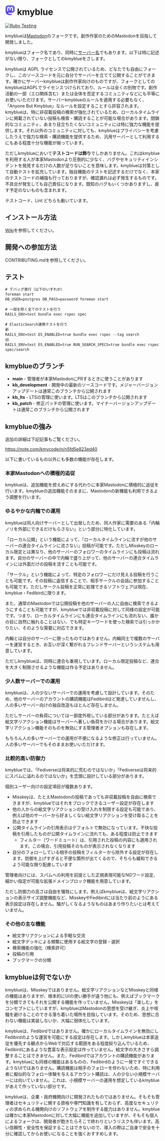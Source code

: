 # ![kmyblue icon](https://raw.githubusercontent.com/kmycode/mastodon/kb_development/app/javascript/icons/favicon-32x32.png) kmyblue

[![Ruby Testing](https://github.com/kmycode/mastodon/actions/workflows/test-ruby.yml/badge.svg)](https://github.com/kmycode/mastodon/actions/workflows/test-ruby.yml)

kmyblueは[Mastodon](https://github.com/mastodon/mastodon)のフォークです。創作作家のためのMastodonを目指して開発しました。

kmyblueはフォーク名であり、同時に[サーバー名](https://kmy.blue)でもあります。以下は特に記述がない限り、フォークとしてのkmyblueをさします。

kmyblueは AGPL ライセンスで公開されているため、どなたでも自由にフォークし、このソースコードを元に自分でサーバーを立てて公開することができます。確かにサーバーkmyblueは創作作家向けのものですが、フォークとしてのkmyblueはAGPLでライセンスつけられており、ルールは全くの別物です。創作活動の一部（エロ関係含む）または全体を否定するコミュニティなどにも平等にお使いいただけます。サーバーkmyblueのルールを適用する必要もなく、「Anyone But Kmyblue」なルールを設定することすら許容されます。  
kmyblueは、特に非収載投稿の検索が強化されているため、ローカルタイムラインに掲載されていない投稿も検索・購読することが可能な場合があります。閉鎖的なコミュニティ、あまり目立ちたくないコミュニティには特に強力な機能を提供します。それ以外のコミュニティに対しても、kmyblueはプライバシーを考慮したうえで強力な検索・購読機能を提供するため、汎用サーバーとして利用するにもある程度十分な機能が揃っています。

ただしkmyblueにおいて**テストコードは飾り**でしかありません。これはkmyblueを利用する人が本家Mastodonより圧倒的に少なく、バグやセキュリティインシデントを発見するだけの人数が足りないことを意味します。kmyblueは対策として自動テストを拡充しています。独自機能のテストを記述するだけでなく、本家のテストコードの補強も行っておりますが、確認漏れは必ず発生するものです。不具合が発生しても自己責任になります。既知のバグもいくつかありますし、直す予定のないものも含まれます。

テストコード、Lint どちらも動いています。

## インストール方法

[Wiki](https://github.com/kmycode/mastodon/wiki/Installation)を参照してください。

## 開発への参加方法

CONTRIBUTING.mdを参照してください。

## テスト

```
# デバッグ実行（以下のいずれか）
foreman start
DB_USER=postgres DB_PASS=password foreman start

# 一部を除く全てのテストを行う
RAILS_ENV=test bundle exec rspec spec

# ElasticSearch連携テストを行う
新
RAILS_ENV=test ES_ENABLED=true bundle exec rspec --tag search
旧
RAILS_ENV=test ES_ENABLED=true RUN_SEARCH_SPECS=true bundle exec rspec spec/search
```

## kmyblueのブランチ

- **main** - 管理者が本家MastodonにPRするときに使うことがあります
- **kb_development** - 開発中の最新のソースコードです。メジャーバージョンアップデートは通常このブランチから公開されます
- **kb_lts** - LTSの管理に使います。LTSはこのブランチから公開されます
- **kb_patch** - 修正パッチの管理に使います。マイナーバージョンアップデートは通常このブランチから公開されます

## kmyblueの強み

追加の詳細は下記記事もご覧ください。

https://note.com/kmycode/n/n5fd5e823ed40

以下に書いているもの以外にも多数の機能が存在します。

### 本家Mastodonへの積極的追従

kmyblueは、追加機能を控えめにする代わりに本家Mastodonに積極的に追従を行います。kmyblueの追加機能そのままに、Mastodonの新機能も利用できるよう調整を行います。

### ゆるやかな内輪での運用

kmyblueは同人向けサーバーとして出発したため、同人作家に需要のある「内輪ノリを外部にできるだけもらさない」という部分に特化しています。

「ローカル公開」という機能によって、「ローカルタイムラインに流すが他のサーバーの連合タイムラインに流さない」投稿が可能です。ただしMisskeyのローカル限定とは異なり、他のサーバーのフォロワーのタイムラインにも投稿は流れます。自分のサーバーの中で内輪で盛り上がって、他のサーバーの連合タイムラインには外面だけの投稿を流すことも可能です。

「サークル」という機能によって、特定のフォロワーにだけ見える投稿を行うことも可能です。その投稿に返信することで、相手サークルの会話に参加することも可能です。ただしサークル投稿を正常に処理できるソフトウェアは現在、kmyblue・Fedibirdに限ります。

また、通常のMastodonでは公開投稿を他のサーバーの人に自由に検索できるようにすることも可能ですが、kmyblueでは非収載投稿に対して同様の設定が可能です。つまり、ローカルタイムラインにも連合タイムラインにも流れない、誰かの目に自然に触れることはない、でも特定キーワードを使った検索では引っかかりたい、そのような需要に対応できます。

内輪とは自分のサーバーに限ったものではありません。内輪同士で複数のサーバーを運営するとき、お互いが深く繋がれるフレンドサーバーというシステムも用意しています。

ただしkmyblueは、同時に連合も重視しています。ローカル限定投稿など、連合を大きく制限させるような機能は作る予定はありません。

### 少人数サーバーでの運用

kmyblueは、人の少ないサーバーでの運用を考慮して設計しています。そのため、他のサーバーのアカウントの購読機能はFedibirdほど発達していませんし、人の多いサーバー向けの独自改造もほとんど存在しません。

ただしサーバーの負荷については一部度外視している部分があります。たとえば絵文字リアクション機能はサーバーへ著しい負荷をかける場合があります。絵文字リアクション機能そのものを無効にする管理者オプションも存在します。

もちろん人の多いサーバーでの運用が不便になるような修正は行っていません。人の多いサーバーでもそのままお使いいただけます。

### 比較的高い防御力

kmyblueでは、「Fediverseは将来的に荒むのではないか」「Fediverseは将来的にスパムに溢れるのではないか」を念頭に設計している部分があります。

個別ユーザー向けの設定項目が複数あります。

- Misskeyは、たとえMastodonの投稿であっても非収載投稿を自由に検索できますが、kmyblueではそれをブロックできるユーザー設定が存在します
- 他の人からの絵文字リアクションの受け入れを制限する設定も可能であり、例えば他のサーバーから好ましくない絵文字リアクションを受け取ることを防止できます
- 公開タイムラインの引用表示はデフォルトで無効になっています。不快な投稿を引用したものが公開タイムラインに流れても、ある程度は防止できます
  - フィルター（ワードミュート）は、引用された投稿の内容にも適用されます。この場合、引用投稿そのものが表示されなくなります
- 自分のフォローしている相手の投稿をフィルターから除外する設定が存在します。防御を上げすぎると不便な箇所が出てくるので、そちらも緩和できるよう可能な限り配慮しています

管理者向けには、スパムへの利用を前提とした正規表現可能なNGワード設定、細かい指定が可能な拡張ドメインブロック機能を用意しています。

ただし防御力の高さは自由を犠牲にします。例えばkmyblueは、絵文字リアクションの表示サイズ調整機能など、MisskeyやFedibirdには当たり前のようにある表示設定は存在しません。騒がしくなるようなものはあまり作りたいとは考えていません。

### その他の主な機能

- 絵文字リアクションによる手軽な交流
- 絵文字デッキによる頻繁に使用する絵文字の登録・選択
- 検索機能の強化（検索許可）
- 投稿の引用
- ブックマークの分類

## kmyblueは何でないか

kmyblueは、Misskeyではありません。絵文字リアクションなどMisskeyと同様の機能はありますが、根本的にUIの使い勝手が違う他にも、例えばブックマークを分類できてもそれを公開する機能を作っていません。Misskeyは「楽しむ」をコンセプトにしていますが、kmyblueはMastodonの思想を受け継ぎ、炎上や喧騒を避けることのできる落ち着いた場所を目指しています。そのため、思想に合わない機能は実装しないか、大幅に弱体化しています。

kmyblueは、Fedibirdではありません。確かにローカルタイムラインを無効にしFedibirdのような運営を可能にする設定は存在します。しかしkmyblueは本家追従を優先する観点からWebで対応する範囲をある程度絞り込んでいるため、Fedibirdにあるような豊富な表示設定は作っていません。絵文字の大きさすら調整することはできません。また、Fedibirdではアカウントの購読機能があります。kmyblueにも同様の機能はあるものの、Fedibirdのように一発ですぐできるようなUIではありません。購読機能は相手のフォローを伴わないため、特に利用者に擬似的なフォロー体験を与えるアカウント購読は、人の少ない小規模サーバーには向いていません。これは、小規模サーバーの運用を想定しているkmyblueがあえて作っていない部分です。

kmyblueは、企業・政府機関向けに開発されたものではありません。そもそも管理者はセキュリティに関する資格や専門知識を有しておらず、高度なセキュリティの求められる機関向けのソフトウェアを制作する能力はありません。kmyblueは確かに本家Mastodonに対して大幅に機能を追加していますが、そもそも個人によるフォークは、開発者が飽きたらそこで終わりというリスクも伴います。高い信頼性・安全性を保証することはできないので、導入の際はご自身で安全を十分に確認してからお使いになることを強くおすすめします。
